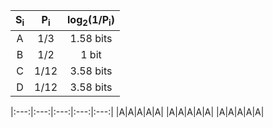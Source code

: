 
|S<sub>i</sub>|P<sub>i</sub>|log<sub>2</sub>(1/P<sub>i</sub>)|
|:---:|:---:|:---:|
|A|1/3|1.58 bits|
|B|1/2|1 bit|
|C|1/12|3.58 bits|
|D|1/12|3.58 bits|


|:---:|:---:|:---:|:---:|:---:|
|A|A|A|A|A|
|A|A|A|A|A|
|A|A|A|A|A|

